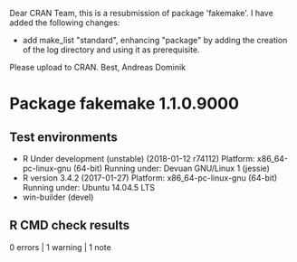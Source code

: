 Dear CRAN Team,
this is a resubmission of package 'fakemake'. I have added the following changes:

* add make\_list "standard", enhancing "package" by adding the creation of the
  log directory and using it as prerequisite.

Please upload to CRAN.
Best, Andreas Dominik

# Package fakemake 1.1.0.9000
## Test  environments 
- R Under development (unstable) (2018-01-12 r74112)
  Platform: x86_64-pc-linux-gnu (64-bit)
  Running under: Devuan GNU/Linux 1 (jessie)
- R version 3.4.2 (2017-01-27)
  Platform: x86_64-pc-linux-gnu (64-bit)
  Running under: Ubuntu 14.04.5 LTS
- win-builder (devel)

## R CMD check results
0 errors | 1 warning  | 1 note 
